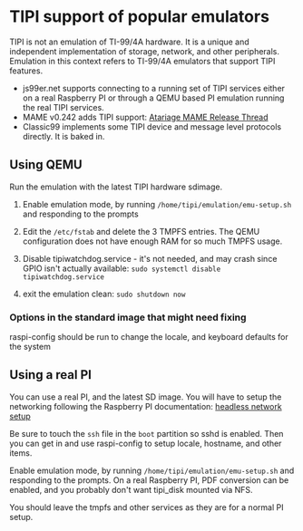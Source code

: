 # TIPI support of popular emulators

TIPI is not an emulation of TI-99/4A hardware. It is a unique and independent implementation of storage, network, and other peripherals. Emulation in this context refers to TI-99/4A emulators that support TIPI features.

- js99er.net supports connecting to a running set of TIPI services either on a real Raspberry PI or through a QEMU based PI emulation running the real TIPI services.
- MAME v0.242 adds TIPI support: [Atariage MAME Release Thread](https://atariage.com/forums/topic/259551-new-mame-release/?do=findComment&comment=5032740)
- Classic99 implements some TIPI device and message level protocols directly. It is baked in. 

## Using QEMU

Run the emulation with the latest TIPI hardware sdimage.

1. Enable emulation mode, by running `/home/tipi/emulation/emu-setup.sh` and responding to the prompts

2. Edit the `/etc/fstab` and delete the 3 TMPFS entries. The QEMU configuration does not have enough RAM for so much TMPFS usage.

3. Disable tipiwatchdog.service - it's not needed, and may crash since GPIO isn't actually available: `sudo systemctl disable tipiwatchdog.service`

4. exit the emulation clean: `sudo shutdown now`

### Options in the standard image that might need fixing

raspi-config should be run to change the locale, and 
keyboard defaults for the system

## Using a real PI

You can use a real PI, and the latest SD image. You will have to setup the networking following the Raspberry PI documentation: [headless network setup](https://www.raspberrypi.com/documentation/computers/configuration.html#setting-up-a-headless-raspberry-pi)

Be sure to touch the `ssh` file in the `boot` partition so sshd is enabled. Then you can get in and use raspi-config to setup locale, hostname, and other items.

Enable emulation mode, by running `/home/tipi/emulation/emu-setup.sh` and responding to the prompts. On a real Raspberry PI, PDF conversion can be enabled, and you probably don't want tipi_disk mounted via NFS.

You should leave the tmpfs and other services as they are for a normal PI setup.

